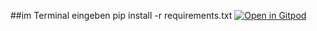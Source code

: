 ##im Terminal eingeben
pip install -r requirements.txt 
[![Open in Gitpod](https://gitpod.io/button/open-in-gitpod.svg)](https://gitpod.io/#https://github.com/dienudel/audi-hausarbeit)